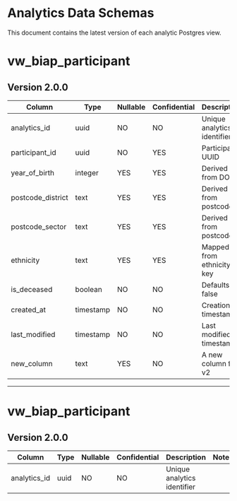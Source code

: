 # Analytics Data Schemas

This document contains the latest version of each analytic Postgres view.

# vw_biap_participant
## Version 2.0.0

| Column            | Type      | Nullable | Confidential | Description                 | Notes          |
| ----------------- | --------- | -------- | ------------ | --------------------------- | -------------- |
| analytics_id      | uuid      | NO       | NO           | Unique analytics identifier |                |
| participant_id    | uuid      | NO       | YES          | Participant UUID            | Not the PK     |
| year_of_birth     | integer   | YES      | YES          | Derived from DOB            |                |
| postcode_district | text      | YES      | YES          | Derived from postcode       |                |
| postcode_sector   | text      | YES      | YES          | Derived from postcode       |                |
| ethnicity         | text      | YES      | YES          | Mapped from ethnicity key   |                |
| is_deceased       | boolean   | NO       | NO           | Defaults to false           |                |
| created_at        | timestamp | NO       | NO           | Creation timestamp          |                |
| last_modified     | timestamp | NO       | NO           | Last modified timestamp     |                |
| new_column        | text      | YES      | NO           | A new column for v2         | Added in 2.0.0 |

---

# vw_biap_participant
## Version 2.0.0

| Column       | Type | Nullable | Confidential | Description                 | Notes |
| ------------ | ---- | -------- | ------------ | --------------------------- | ----- |
| analytics_id | uuid | NO       | NO           | Unique analytics identifier |       |
